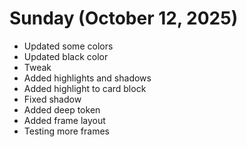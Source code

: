 # Sunday (October 12, 2025)

- Updated some colors
- Updated black color
- Tweak
- Added highlights and shadows
- Added highlight to card block
- Fixed shadow
- Added deep token
- Added frame layout
- Testing more frames
